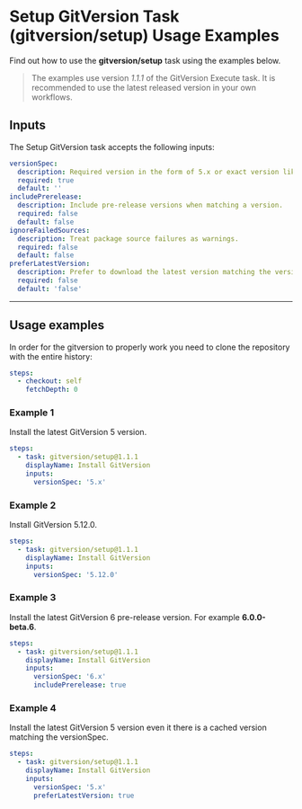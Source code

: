 # Setup GitVersion Task (gitversion/setup) Usage Examples

Find out how to use the **gitversion/setup** task using the examples below.

> The examples use version _1.1.1_ of the GitVersion Execute task.  It is recommended to use the latest released version in your own workflows.

## Inputs

The Setup GitVersion task accepts the following inputs:

```yaml
versionSpec:
  description: Required version in the form of 5.x or exact version like 5.12.0.
  required: true
  default: ''
includePrerelease:
  description: Include pre-release versions when matching a version.
  required: false
  default: false
ignoreFailedSources:
  description: Treat package source failures as warnings.
  required: false
  default: false
preferLatestVersion:
  description: Prefer to download the latest version matching the versionSpec, even if there is a local cached version.
  required: false
  default: 'false'
```

---

## Usage examples

In order for the gitversion to properly work you need to clone the repository with the entire history:

```yaml
steps:
  - checkout: self
    fetchDepth: 0
```

### Example 1

Install the latest GitVersion 5 version.

```yaml
steps:
  - task: gitversion/setup@1.1.1
    displayName: Install GitVersion
    inputs:
      versionSpec: '5.x'
```

### Example 2

Install GitVersion 5.12.0.

```yaml
steps:
  - task: gitversion/setup@1.1.1
    displayName: Install GitVersion
    inputs:
      versionSpec: '5.12.0'
```

### Example 3

Install the latest GitVersion 6 pre-release version.  For example **6.0.0-beta.6**.

```yaml
steps:
  - task: gitversion/setup@1.1.1
    displayName: Install GitVersion
    inputs:
      versionSpec: '6.x'
      includePrerelease: true
```

### Example 4

Install the latest GitVersion 5 version even it there is a cached version matching the versionSpec.

```yaml
steps:
  - task: gitversion/setup@1.1.1
    displayName: Install GitVersion
    inputs:
      versionSpec: '5.x'
      preferLatestVersion: true
```
